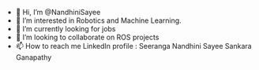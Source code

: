 - 👋 Hi, I’m @NandhiniSayee
- 👀 I’m interested in Robotics and Machine Learning.
- 🌱 I’m currently looking for jobs
- 💞️ I’m looking to collaborate on ROS projects
- 📫 How to reach me LinkedIn profile : Seeranga Nandhini Sayee Sankara Ganapathy

<!---
NandhiniSayee/NandhiniSayee is a ✨ special ✨ repository because its `README.md` (this file) appears on your GitHub profile.
You can click the Preview link to take a look at your changes.
--->
